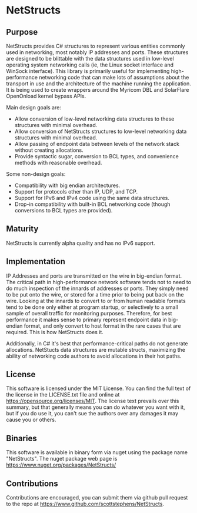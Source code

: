 ﻿# NetStructs

## Purpose

NetStructs provides C# structures to represent various entities commonly used in networking, most notably IP addresses and ports. These structures are designed to be blittable with the data structures used in low-level operating system networking calls (ie, the Linux socket interface and WinSock interface). This library is primarily useful for implementing high-performance networking code that can make lots of assumptions about the transport in use and the architecture of the machine running the application. It is being used to create wrappers around the Myricom DBL and SolarFlare OpenOnload kernel bypass APIs.

Main design goals are:

* Allow conversion of low-level networking data structures to these structures with minimal overhead.
* Allow conversion of NetStructs structures to low-level networking data structures with minimal overhead.
* Allow passing of endpoint data between levels of the network stack without creating allocations.
* Provide syntactic sugar, conversion to BCL types, and convenience methods with reasonable overhead.

Some non-design goals:

* Compatibility with big endian architectures.
* Support for protocols other than IP, UDP, and TCP.
* Support for IPv6 and IPv4 code using the same data structures.
* Drop-in compatibility with built-in BCL networking code (though conversions to BCL types are provided).

## Maturity

NetStructs is currently alpha quality and has no IPv6 support.

## Implementation

IP Addresses and ports are transmitted on the wire in big-endian format. The critical path in high-performance network software tends not to need to do much inspection of the innards of addresses or ports. They simply need to be put onto the wire, or stored for a time prior to being put back on the wire. Looking at the innards to convert to or from human readable formats tend to be done only either at program startup, or selectively to a small sample of overall traffic for monitoring purposes. Therefore, for best performance it makes sense to primary represent endpoint data in big-endian format, and only convert to host format in the rare cases that are required. This is how NetStructs does it. 

Additionally, in C# it's best that performance-critical paths do not generate allocations. NetStucts data structures are mutable structs, maximizing the ability of networking code authors to avoid allocations in their hot paths.

## License

This software is licensed under the MIT License. You can find the full text of the license in the LICENSE.txt file and online at https://opensource.org/licenses/MIT. The license text prevails over this summary, but that generally means you can do whatever you want with it, but if you do use it, you can't sue the authors over any damages it may cause you or others.

## Binaries

This software is available in binary form via nuget using the package name "NetStructs". The nuget package web page is https://www.nuget.org/packages/NetStructs/

## Contributions

Contributions are encouraged, you can submit them via github pull request to the repo at https://www.github.com/scottstephens/NetStructs.




